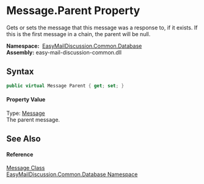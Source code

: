 Message.Parent Property
=======================
Gets or sets the message that this message was a response to, if it exists. If this is the first message in a chain, the parent will be null.

  **Namespace:**  [EasyMailDiscussion.Common.Database][1]  
  **Assembly:** easy-mail-discussion-common.dll

Syntax
------

```csharp
public virtual Message Parent { get; set; }
```

#### Property Value
Type: [Message][2]  
 The parent message. 

See Also
--------

#### Reference
[Message Class][2]  
[EasyMailDiscussion.Common.Database Namespace][1]  

[1]: ../README.md
[2]: README.md
